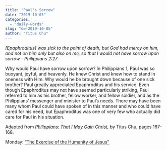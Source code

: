 ```yaml
---
title: "Paul's Sorrow"
date: "2019-10-05"
categories: 
  - "daily-words"
slug: "dw-2019-10-05"
author: "Titus Chu"
---
```


_\[Epaphroditus\] was sick to the point of death, but God had mercy on him, and not on him only but also on me, so that I would not have sorrow upon sorrow - Philippians 2:27_

Why would Paul have sorrow upon sorrow? In Philippians 1, Paul was so buoyant, joyful, and heavenly. He knew Christ and knew how to stand in oneness with Him. Why would he be brought down because of one sick brother? Paul greatly appreciated Epaphroditus and his service. Even though Epaphroditus may not have seemed particularly striking, Paul referred to him as his brother, fellow worker, and fellow soldier, and as the Philippians’ messenger and minister to Paul’s needs. There may have been many whom Paul could have spoken of in this manner and who could have cared for his need, but Epaphroditus was one of very few who actually did care for Paul in his situation.

Adapted from _[Philippians: That I May Gain Christ](/book-philippians/ "Go to the listing for this book"),_ by Titus Chu, pages 167-168.

Monday: [“The Exercise of the Humanity of Jesus"](/dw-2019-10-05)
